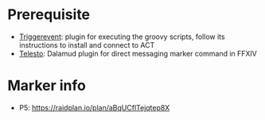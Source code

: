 

# Prerequisite
- [Triggerevent](https://triggevent.io): plugin for executing the groovy scripts, follow its instructions to install and connect to ACT
- [Telesto](https://github.com/paissaheavyindustries/Telesto): Dalamud plugin for direct messaging marker command in FFXIV

# Marker info

- P5: https://raidplan.io/plan/aBqUCflTejqtep8X
